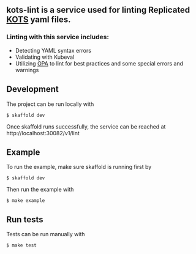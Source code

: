 ## kots-lint is a service used for linting Replicated [KOTS](https://kots.io) yaml files.

### Linting with this service includes:

 - Detecting YAML syntax errors
 - Validating with Kubeval
 - Utilizing [OPA](https://github.com/open-policy-agent/opa) to lint for best practices and some special errors and warnings

## Development

The project can be run locally with
```shell
$ skaffold dev
```

Once skaffold runs successfully, the service can be reached at http://localhost:30082/v1/lint

## Example

To run the example, make sure skaffold is running first by
```shell
$ skaffold dev
```
Then run the example with
```shell
$ make example
```

## Run tests

Tests can be run manually with
```shell
$ make test
```
